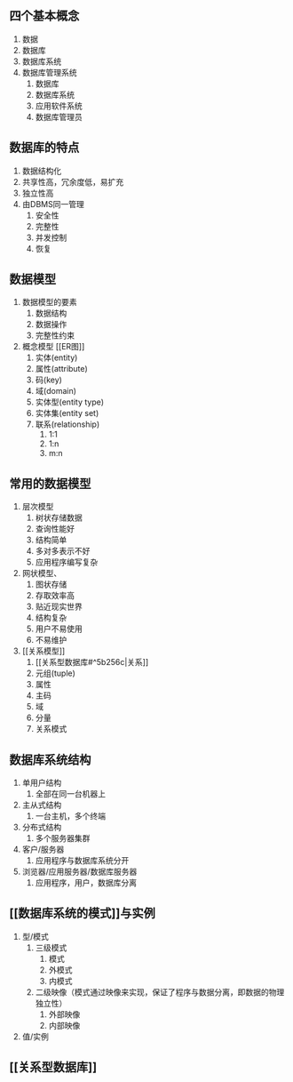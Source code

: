 
## 四个基本概念
1. 数据
2. 数据库
3. 数据库系统
4. 数据库管理系统
	1. 数据库
	2. 数据库系统
	3. 应用软件系统
	4. 数据库管理员


## 数据库的特点
1. 数据结构化
2. 共享性高，冗余度低，易扩充
3. 独立性高
4. 由DBMS同一管理
	1. 安全性
	2. 完整性
	3. 并发控制
	4. 恢复



## 数据模型
1. 数据模型的要素
	1. 数据结构
	2. 数据操作
	3. 完整性约束
2. 概念模型 [[ER图]]
	1. 实体(entity)
	2. 属性(attribute)
	3. 码(key)
	4. 域(domain)
	5. 实体型(entity type)
	6. 实体集(entity set)
	7. 联系(relationship)
		1. 1:1
		2. 1:n
		3. m:n

## 常用的数据模型
1. 层次模型
	1. 树状存储数据
	2. 查询性能好
	3. 结构简单
	4. 多对多表示不好
	5. 应用程序编写复杂
2. 网状模型、
	1. 图状存储
	2. 存取效率高
	3. 贴近现实世界
	4. 结构复杂
	5. 用户不易使用
	6. 不易维护
3. [[关系模型]]
	1. [[关系型数据库#^5b256c|关系]]
	2. 元组(tuple)
	3. 属性
	4. 主码
	5. 域
	6. 分量
	7. 关系模式

## 数据库系统结构
1. 单用户结构
	1. 全部在同一台机器上
2. 主从式结构
	1. 一台主机，多个终端
3. 分布式结构
	1. 多个服务器集群
4. 客户/服务器
	1. 应用程序与数据库系统分开
5. 浏览器/应用服务器/数据库服务器
	1. 应用程序，用户，数据库分离

## [[数据库系统的模式]]与实例
1. 型/模式
	1. 三级模式
		1. 模式
		2. 外模式
		3. 内模式
	2. 二级映像（模式通过映像来实现，保证了程序与数据分离，即数据的物理独立性）
		1. 外部映像
		2. 内部映像
2. 值/实例


## [[关系型数据库]]